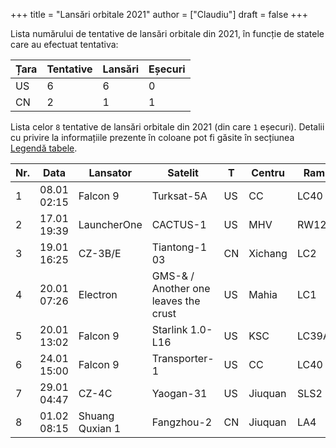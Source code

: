 +++
title = "Lansări orbitale 2021"
author = ["Claudiu"]
draft = false
+++

Lista numărului de tentative de lansări orbitale din 2021, în funcție de statele care au efectuat tentativa:

| Țara | Tentative | Lansări | Eșecuri |
|------|-----------|---------|---------|
| US   | 6         | 6       | 0       |
| CN   | 2         | 1       | 1       |

Lista celor `8` tentative de lansări orbitale din 2021 (din care `1` eșecuri). Detalii cu privire la informațiile prezente în coloane pot fi găsite în secțiunea [Legendă tabele](/t/legenda_tabele).

| Nr. | Data        | Lansator        | Satelit                              | T  | Centru  | Rampă   | R. | Bul             |
|-----|-------------|-----------------|--------------------------------------|----|---------|---------|----|-----------------|
| 1   | 08.01 02:15 | Falcon 9        | Turksat-5A                           | US | CC      | LC40    | S  | [103](/bul/103) |
| 2   | 17.01 19:39 | LauncherOne     | CACTUS-1                             | US | MHV     | RW12/30 | S  | [103](/bul/103) |
| 3   | 19.01 16:25 | CZ-3B/E         | Tiantong-1 03                        | CN | Xichang | LC2     | S  | [104](/bul/104) |
| 4   | 20.01 07:26 | Electron        | GMS-& / Another one leaves the crust | US | Mahia   | LC1     | S  | [104](/bul/104) |
| 5   | 20.01 13:02 | Falcon 9        | Starlink 1.0-L16                     | US | KSC     | LC39A   | S  | [104](/bul/104) |
| 6   | 24.01 15:00 | Falcon 9        | Transporter-1                        | US | CC      | LC40    | S  | [104](/bul/104) |
| 7   | 29.01 04:47 | CZ-4C           | Yaogan-31                            | US | Jiuquan | SLS2    | S  | [104](/bul/104) |
| 8   | 01.02 08:15 | Shuang Quxian 1 | Fangzhou-2                           | CN | Jiuquan | LA4     | F  | [105](/bul/105) |